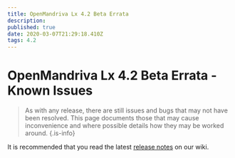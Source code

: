 ```yaml
---
title: OpenMandriva Lx 4.2 Beta Errata
description: 
published: true
date: 2020-03-07T21:29:18.410Z
tags: 4.2
---
```


# OpenMandriva Lx 4.2 Beta Errata - Known Issues
> As with any release, there are still issues and bugs that may not have been resolved. This page documents those that may cause inconvenience and where possible details how they may be worked around.
{.is-info}

It is recommended that you read the latest [release notes](/releases/omlx42/beta/notes) on our wiki.

